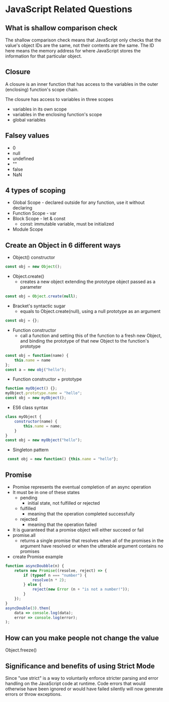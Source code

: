 # JavaScript Related Questions

## What is shallow comparison check

The shallow comparison check means that JavaScript only checks that the value's object IDs are the same, not their contents are the same. The ID here means the memory address for where JavaScript stores the information for that particular object.

## Closure

A closure is an inner function that has access to the variables in the outer \(enclosing\) function's scope chain. 

The closure has access to variables in three scopes

* variables in its own scope
* variables in the enclosing function's scope
* global variables

## Falsey values

* 0
* null
* undefined
* ""
* false
* NaN

## 4 types of scoping

* Global Scope - declared outside for any function, use it without declaring
* Function Scope - var
* Block Scope - let & const 
  * const: immutable variable, must be initialized
* Module Scope

## Create an Object in 6 different ways

* Object\(\) constructor 

```javascript
const obj = new Object(); 
```

* Object.create\(\) 
  * creates a new object extending the prototype object passed as a parameter 

```javascript
const obj = Object.create(null);
```

* Bracket's syntactic sugar
  * equals to Object.create\(null\), using a null prototype as an argument

```javascript
const obj = {};
```

* Function constructor 
  * call a function and setting this of the function to a fresh new Object, and binding the prototype of that new Object to the function's prototype

```javascript
const obj = function(name) {
    this.name = name
};        
const a = new obj("hello");
```

* Function constructor + prototype

```javascript
function myObject() {};
myObject.prototype.name = "hello";
const obj = new myObject();
```

* ES6 class syntax 

```javascript
class myObject {
    constructor(name) {
        this.name = name;
    }
}
const obj = new myObject("hello");
```

* Singleton pattern 

```javascript
 const obj = new function() {this.name = "hello"};
```

## Promise

* Promise represents the eventual completion of an async operation
* It must be in one of these states
  * pending
    * initial state, not fulfilled or rejected
  * fulfilled
    * meaning that the operation completed successfully
  * rejected
    * meaning that the operation failed
* It is guaranteed that a promise object will either succeed or fail
* promise.all 
  * returns a single promise that resolves when all of the promises in the argument have resolved or when the utterable argument contains no promises
* create Promise example

```javascript
function asyncDoubble(n) {
    return new Promise((resolve, reject) => {
        if (typeof n === "number") {
            resolve(n * 2);
        } else {
            reject(new Error (n + "is not a number!"));
        }
    });
}
asyncDouble(3).then(
    data => console.log(data);
    error => console.log(error);
);
```

## How can you make people not change the value

Object.freeze\(\)

## Significance and benefits of using Strict Mode

Since "use strict" is a way to voluntarily enforce stricter parsing and error handling on the JavaScript code at runtime. Code errors that would otherwise have been ignored or would have failed silently will now generate errors or throw exceptions. 




